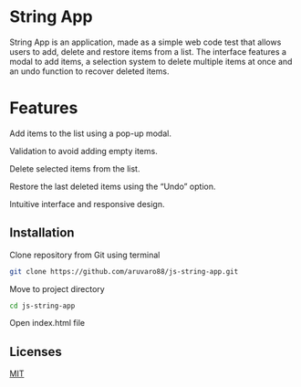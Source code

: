 # String App

String App is an application, made as a simple web code test that allows users to add, delete and restore items from a list. The interface features a modal to add items, a selection system to delete multiple items at once and an undo function to recover deleted items.

# Features

Add items to the list using a pop-up modal.

Validation to avoid adding empty items.

Delete selected items from the list.

Restore the last deleted items using the “Undo” option.

Intuitive interface and responsive design.

## Installation

Clone repository from Git using terminal

```bash
git clone https://github.com/aruvaro88/js-string-app.git
```

Move to project directory

```bash
cd js-string-app
```

Open index.html file

## Licenses

[MIT](https://choosealicense.com/licenses/mit/)

